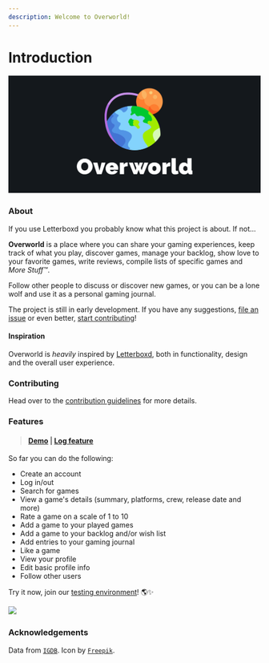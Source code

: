 ```yaml
---
description: Welcome to Overworld!
---
```


# Introduction

![](.gitbook/assets/overworld.png)

### About

If you use Letterboxd you probably know what this project is about. If not...

**Overworld** is a place where you can share your gaming experiences, keep track of what you play, discover games, manage your backlog, show love to your favorite games, write reviews, compile lists of specific games and _More Stuff™_.

Follow other people to discuss or discover new games, or you can be a lone wolf and use it as a personal gaming journal.

The project is still in early development. If you have any suggestions, [file an issue](https://github.com/danielgrijalva/overworld/issues/new/choose) or even better, [start contributing](getting-started/contributing.md)!

#### Inspiration

Overworld is _heavily_ inspired by [Letterboxd](https://letterboxd.com/), both in functionality, design and the overall user experience.

### Contributing

Head over to the [contribution guidelines](getting-started/contributing.md) for more details.

### Features

> #### [Demo](https://raw.githubusercontent.com/danielgrijalva/overworld/master/media/demo.gif) \| [Log feature](https://user-images.githubusercontent.com/11547406/60747500-7ae10e80-9f3a-11e9-83c2-cad2dfe0f870.gif)

So far you can do the following:

* Create an account
* Log in/out
* Search for games
* View a game's details \(summary, platforms, crew, release date and more\)
* Rate a game on a scale of 1 to 10
* Add a game to your played games
* Add a game to your backlog and/or wish list
* Add entries to your gaming journal
* Like a game 
* View your profile
* Edit basic profile info
* Follow other users

Try it now, join our [testing environment](https://overworld.netlify.com)! 🌎✨ 

![](.gitbook/assets/landing-4%20%281%29.png)

### Acknowledgements

Data from [`IGDB`](https://api.igdb.com). Icon by [`Freepik`](https://www.freepik.com/).

